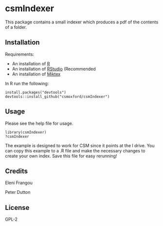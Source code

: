 # csmIndexer

This package contains a small indexer which produces a pdf of the contents of a folder.

## Installation

Requirements:

* An installation of [R](https://cran.r-project.org/bin/windows/base/)
* An installation of [RStudio](https://www.rstudio.com/home/) (Recommended
* An installation of [Miktex](http://miktex.org/download)

In R run the following:

	install.packages("devtools")
	devtools::install_github("csmoxford/csmIndexer")

## Usage

Please see the help file for usage. 

	library(csmIndexer)
	?csmIndexer

The example is designed to work for CSM since it points at the I drive. You can copy this example to a .R file and make the necessary changes to create your own index. Save this file for easy rerunning!

## Credits

Eleni Frangou

Peter Dutton

## License
GPL-2
